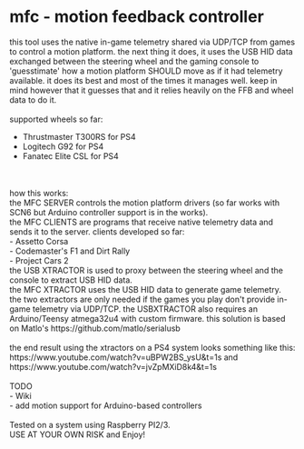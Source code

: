 # mfc - motion feedback controller

this tool uses the native in-game telemetry shared via UDP/TCP from games to control a motion platform.
the next thing it does, it uses the USB HID data exchanged between the steering wheel and the gaming console to 'guesstimate' how a motion platform SHOULD move as if it had telemetry available. it does its best and most of the times it manages well. keep in mind however that it guesses that and it relies heavily on the FFB and wheel data to do it.
<br>
<br>supported wheels so far:
- Thrustmaster T300RS for PS4
- Logitech G92 for PS4
- Fanatec Elite CSL for PS4
<br>
<br>how this works:<br>
the MFC SERVER controls the motion platform drivers (so far works with SCN6 but Arduino controller support is in the works).<br>
the MFC CLIENTS are programs that receive native telemetry data and sends it to the server. clients developed so far:<br>
- Assetto Corsa<br>
- Codemaster's F1 and Dirt Rally<br>
- Project Cars 2
<br>
the USB XTRACTOR is used to proxy between the steering wheel and the console to extract USB HID data.<br>
the MFC XTRACTOR uses the USB HID data to generate game telemetry.<br>
the two extractors are only needed if the games you play don't provide in-game telemetry via UDP/TCP. the USBXTRACTOR also requires an Arduino/Teensy atmega32u4 with custom firmware. this solution is based on Matlo's https://github.com/matlo/serialusb<br>
<br>
the end result using the xtractors on a PS4 system looks something like this:<br>
https://www.youtube.com/watch?v=uBPW2BS_ysU&t=1s and https://www.youtube.com/watch?v=jvZpMXiD8k4&t=1s
<br>
<br>TODO
<br>- Wiki
<br>- add motion support for Arduino-based controllers
<br>
<br>Tested on a system using Raspberry PI2/3.
<br>
USE AT YOUR OWN RISK and Enjoy!
